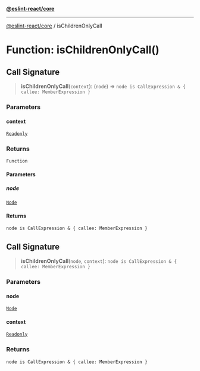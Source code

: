 [**@eslint-react/core**](../README.md)

***

[@eslint-react/core](../README.md) / isChildrenOnlyCall

# Function: isChildrenOnlyCall()

## Call Signature

> **isChildrenOnlyCall**(`context`): (`node`) => `node is CallExpression & { callee: MemberExpression }`

### Parameters

#### context

[`Readonly`](../-internal-/type-aliases/Readonly.md)

### Returns

`Function`

#### Parameters

##### node

[`Node`](../-internal-/type-aliases/Node.md)

#### Returns

`node is CallExpression & { callee: MemberExpression }`

## Call Signature

> **isChildrenOnlyCall**(`node`, `context`): `node is CallExpression & { callee: MemberExpression }`

### Parameters

#### node

[`Node`](../-internal-/type-aliases/Node.md)

#### context

[`Readonly`](../-internal-/type-aliases/Readonly.md)

### Returns

`node is CallExpression & { callee: MemberExpression }`
